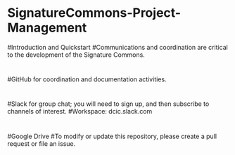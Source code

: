 # SignatureCommons-Project-Management
#Introduction and Quickstart
#Communications and coordination are critical to the development of the Signature Commons.
#
#GitHub for coordination and documentation activities.
#
#Slack for group chat; you will need to sign up, and then subscribe to channels of interest.
#Workspace:  dcic.slack.com
#
#Google Drive
#To modify or update this repository, please create a pull request or file an issue.
